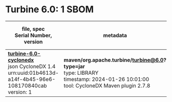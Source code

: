 Turbine 6.0: 1 SBOM
=======

| file, spec<br>Serial Number, version| metadata | components<br>by type<br>- libs purl types |
| ----------------------------------- | -------- | ------------------------------------------ |
| **[turbine-6.0-cyclonedx](maven/org.apache.turbine/turbine/6.0/turbine-6.0-cyclonedx.json)**<br>json CycloneDX 1.4<br>urn:uuid:01b4613d-a14f-4b45-96e6-108170840cab<br>version: 1 | **maven/org.apache.turbine/turbine@6.0?type=jar**<br>type: LIBRARY<br>timestamp: 2024-01-26 10:01:00<br>tool: CycloneDX Maven plugin 2.7.8 | 73<br>`library`: 73 <br>- `maven`: 73  |
